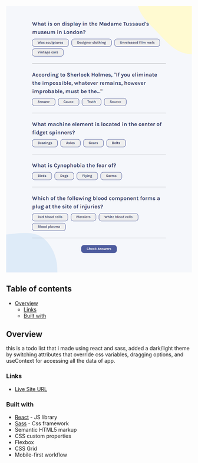 ![](./screenshot.png)

## Table of contents

- [Overview](#overview)
  - [Links](#links)
  - [Built with](#Built-with)

## Overview

this is a todo list that i made using react and sass, added a dark/light theme by switching
attributes that override css variables, dragging options, and useContext for accessing all the
data of app.

### Links

- [Live Site URL](https://yacinekahlerras.github.io/Quiz-React-App/)

### Built with

- [React](https://reactjs.org/) - JS library
- [Sass](https://sass-lang.com/) - Css framework
- Semantic HTML5 markup
- CSS custom properties
- Flexbox
- CSS Grid
- Mobile-first workflow
